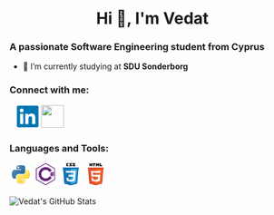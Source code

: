 <h1 align="center">Hi 👋, I'm Vedat</h1>
<h3>A passionate Software Engineering student from Cyprus</h3>



- 🔭 I’m currently studying at **SDU Sonderborg**

### Connect with me:
&nbsp;&nbsp;
[<img src="https://raw.githubusercontent.com/devicons/devicon/6910f0503efdd315c8f9b858234310c06e04d9c0/icons/linkedin/linkedin-original.svg" width="40" height="40">](https://www.linkedin.com/in/vedat-esenda%C4%9F-92677626b/)
[<img src="https://www.gstatic.com/images/icons/material/system/2x/email_black_24dp.png" width="40" height="40">](mailto:vedatesendag2005@gmail.com)



### Languages and Tools:
<p>
  <img src="https://raw.githubusercontent.com/devicons/devicon/master/icons/python/python-original.svg" alt="python" width="40" height="40"/>
  <img src="https://raw.githubusercontent.com/devicons/devicon/6910f0503efdd315c8f9b858234310c06e04d9c0/icons/csharp/csharp-line.svg" alt="csharp" width="40" height="40"/>
  <img src="https://raw.githubusercontent.com/devicons/devicon/6910f0503efdd315c8f9b858234310c06e04d9c0/icons/css3/css3-original-wordmark.svg" alt="CSS" width="40" height="40"/>
  <img src="https://raw.githubusercontent.com/devicons/devicon/6910f0503efdd315c8f9b858234310c06e04d9c0/icons/html5/html5-original-wordmark.svg" alt="HTML" width="40" height="40"/>
</p>

<p>
  <img align="center" src="https://github-readme-stats.vercel.app/api?username=vedat-esendag&show_icons=true&locale=en" alt="Vedat's GitHub Stats" />
</p>







